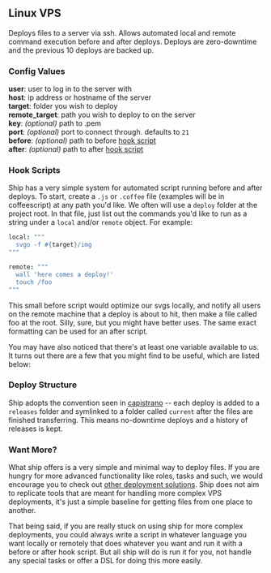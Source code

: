 Linux VPS
---------

Deploys files to a server via ssh. Allows automated local and remote command execution before and after deploys. Deploys are zero-downtime and the previous 10 deploys are backed up.

### Config Values

**user**: user to log in to the server with    
**host**: ip address or hostname of the server    
**target**: folder you wish to deploy    
**remote_target**: path you wish to deploy to on the server    
**key**: _(optional)_ path to .pem    
**port**: _(optional)_ port to connect through. defaults to `21`    
**before**: _(optional)_ path to before [hook script](#)    
**after**: _(optional)_ path to after [hook script](#)

### Hook Scripts

Ship has a very simple system for automated script running before and after deploys. To start, create a `.js` or `.coffee` file (examples will be in coffeescript) at any path you'd like. We often will use a `deploy` folder at the project root. In that file, just list out the commands you'd like to run as a string under a `local` and/or `remote` object. For example:

```coffee
local: """
  svgo -f #{target}/img
"""

remote: """
  wall 'here comes a deploy!'
  touch /foo
"""
```

This small before script would optimize our svgs locally, and notify all users on the remote machine that a deploy is about to hit, then make a file called foo at the root. Silly, sure, but you might have better uses. The same exact formatting can be used for an after script.

You may have also noticed that there's at least one variable available to us. It turns out there are a few that you might find to be useful, which are listed below:

### Deploy Structure

Ship adopts the convention seen in [capistrano](https://github.com/capistrano/capistrano/wiki/2.x-from-the-beginning#deployment-directory-structure) -- each deploy is added to a `releases` folder and symlinked to a folder called `current` after the files are finished transferring. This means no-downtime deploys and a history of releases is kept.

### Want More?

What ship offers is a very simple and minimal way to deploy files. If you are hungry for more advanced functionality like roles, tasks and such, we would encourage you to check out [other deployment solutions](http://capistranorb.com). Ship does not aim to replicate tools that are meant for handling more complex VPS deployments, it's just a simple baseline for getting files from one place to another.

That being said, if you are really stuck on using ship for more complex deployments, you could always write a script in whatever language you want locally or remotely that does whatever you want and run it with a before or after hook script. But all ship will do is run it for you, not handle any special tasks or offer a DSL for doing this more easily.
